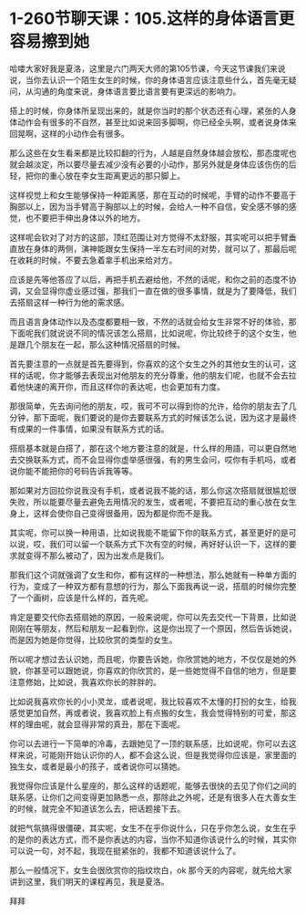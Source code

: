 # 1-260节聊天课：105.这样的身体语言更容易擦到她

哈喽大家好我是夏洛，这里是六门两天大师的第105节课，今天这节课我们来说说，当你去认识一个陌生女生的时候，你的身体语言应该注意些什么，首先毫无疑问，从沟通的角度来说，身体语言要比语言要有更深远的影响力。

搭上的时候，你身体所呈现出来的，就是你当时的那个状态还有心理，紧张的人身体动作会有很多的不自然，甚至比如说来回多脚啊，你已经全头啊，或者说身体来回晃啊，这样的小动作会有很多。

那么这些在女生看来都是比较扣翻的行为，人越是自然身体越会放松，那态度呢也就会越淡定，所以要尽量去减少没有必要的小动作，那另外就是身体应该伤伤的后轻，把你的重心放在李女生距离更远的那只脚上。

这样视觉上和女生能够保持一种距离感，那在互动的时候呢，手臂的动作不要高于胸部以上，因为当手臂高于胸部以上的时候，会给人一种不自信，安全感不够的感觉，也不要把手伸出身体以外的地方。

这样呢会钦对了对方的这部，顶红范围让对方觉得不太舒服，其实呢可以把手臂垂直放在身体的两侧，演神能跟女生保持一半左右时间的对势，就可以了，那最后呢在收耗的时候，不要去急着拿手机出来给对方。

应该是先等他答应了以后，再把手机去避给他，不然的话呢，和你之前的态度不协调，又会显得你虚业感过强，那我们一直在做的很多事情，就是为了要降低，我们去搭扇这样一种行为他的需求感。

而且语言身体动作以及态度都要相一致，不然的话就会给女生非常不好的体验，那下面呢我们就说说不同的情况该怎么搭扇，比如说呢，你比较终于的这个女生，他是跟几个朋友在一起，那么这种情况搭扇的时候。

首先要注意的一点就是首先要得到，你喜欢的这个女生之外的其他女生的认可，这样的话呢，你才能够去表现出对他朋友的充分尊重，他的朋友们呢，也就不会去拉着他快速的离开你，而且这样你的表达呢，也会更加有力度。

那很简单，先去询问他的朋友，哎，我可不可以得到你的允许，给你的朋友去了几分钟，那下面呢，我们要说的是你去要联系方式的时候该怎么说，因为这才是最终有成果的一件事情，如果没有联系方式的话。

搭扇基本就是白搭了，那在这个地方要注意的就是，什么样的用語，可以更自然地去交换联系方式，而不会显得你虚举感很强，有的男生会问，哎你有手机吗，或者说你能不能把你的号码告诉我等等。

那如果对方回拉你说我没有手机，或者说我不能的话，那么你这次搭扇就很尴尬很失败，所以能要尽量去避免去用情况的发生，或者呢，不要把互动的重心放在女生身上，这样会使你自己变得很备用，因为都是你而不是我。

其实呢，你可以换一种用语，比如说我能不能留下你的联系方式，甚至更好的是可以说，哎，我们可以留一个联系方式下次有空的时候，再好好认识一下，这样的要求就变得不那么被动了，因为出发点是我们。

那我们这个词就强调了女生和你，都有这样的一种想法，那么她就有一种单方面的行为，变成了一种双方都有意想的行为，那么下面我再说一说，搭扇的时候你完整了一个画树，应该是什么样的，首先呢。

肯定是要交代你去搭扇她的原因，一般来说呢，你可以先去交代一下背景，比如说刚刚在等朋友，然后和朋友一起看到你，这是你出现了一个原因，然后告诉她说，而是因为她是你觉得，比较欣赏的类型的女生。

所以呢才想过去认识她，而且呢，你要告诉她，你欣赏她的地方，不仅仅是她的外貌，你甚至可以跟她说，你喜欢的你欣赏的，是一些她觉得不自信的地方，但是要注意修始，比如说，我喜欢你长的胖胖的。

比如说我喜欢你长的小小灵龙，或者说呢，我比较喜欢不太懂的打扮的女生，给我感觉更加自然，再或者说，我喜欢脸上有点搬的女生，我会觉得特别的可爱，那这样的理由呢，就会显得非常的真丑，那在下面呢。

你可以去进行一下简单的冷毒，去跟她见了一顶的联系感，比如说呢，你可以去这样来说，可能刚开始认识你的人，都不会这么说，但是我觉得你应该是，家里面的独生女，或者是最小的孩子，或者说你可以猜她。

我觉得你应该是什么星座的，那么这样的话题呢，能够去很快的去见了你们之间的联系感，让你们之间变得更加熟悉一点，那除此之外呢，还是有很多人在大善女生的时候，就完全不知道该怎么去，把话题接下去。

就把气氛搞得很僵硬，其实呢，女生不在乎你说什么，只在乎你怎么说，女生在乎的是你的表达方式，而不是你表达的内容，当你不知道你该说什么的时候，其实你可以说一句，对不起，我现在挺紧张的，我都不知道该说什么了。

那么一般情况下，女生会很欣赏你的指纹坎白，ok 那今天的内容呢，就先给大家讲到这里，我们明天的课程再见，我是夏洛。

拜拜